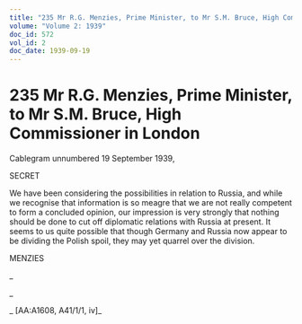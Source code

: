 ```yaml
---
title: "235 Mr R.G. Menzies, Prime Minister, to Mr S.M. Bruce, High Commissioner in London"
volume: "Volume 2: 1939"
doc_id: 572
vol_id: 2
doc_date: 1939-09-19
---
```


# 235 Mr R.G. Menzies, Prime Minister, to Mr S.M. Bruce, High Commissioner in London

Cablegram unnumbered 19 September 1939,

SECRET

We have been considering the possibilities in relation to Russia, and while we recognise that information is so meagre that we are not really competent to form a concluded opinion, our impression is very strongly that nothing should be done to cut off diplomatic relations with Russia at present. It seems to us quite possible that though Germany and Russia now appear to be dividing the Polish spoil, they may yet quarrel over the division.

MENZIES

_

_

_ [AA:A1608, A41/1/1, iv]_
